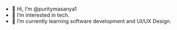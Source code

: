 - 👋 Hi, I’m @puritymasanya1
- 👀 I’m interested in tech.
- 🌱 I’m currently learning software development and UI/UX Design.

<!---
puritymasanya1/puritymasanya1 is a ✨ special ✨ repository because its `README.md` (this file) appears on your GitHub profile.
You can click the Preview link to take a look at your changes.
--->
